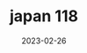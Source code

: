 ---
weight: 118
images: 
- /images/Japan/DSCF9905.jpg
title: japan 118
date: 2023-02-26
tags:
- japan
---